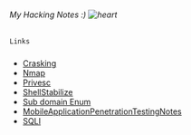 ###### My Hacking Notes :) ![heart](https://github.githubassets.com/images/icons/emoji/unicode/2764.png)  

~~~
Links
~~~
###

- [Crasking](./Crasking.md)
- [Nmap](./Nmap.md)
- [Privesc](./Privesc.md)
- [ShellStabilize](./ShellStabilize.md)
- [Sub domain Enum](./SubdomainEnum.md)
- [MobileApplicationPenetrationTestingNotes](./MobileApplicationPenetrationTestingNotes)
- [SQLI](./SQLI.md)